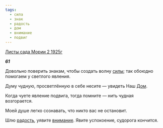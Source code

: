 ```yaml
---
tags:
  - сила
  - знак
  - радость
  - дом
  - внимание
  - подвиг
---
```

[Листы сада Мории 2 1925г](https://127.0.0.1:4002/agni/1925)

___61___

Довольно поверить знакам, чтобы создать волну [силы](../../../tags/#сила); так обоюдно помогаем у светлого явления.   

Думу чудную, просветлённую в себе несите — увидеть Наш [Дом](../../../tags/#дом).   

Когда чуете явление подвига, тогда помните — нить чудная возгорается.   

Моей душе легко сознавать, что никто вас не остановит.   

Шлю [радость](../../../tags/#радость), уявите [внимание](../../../tags/#внимание). Явите успокоение, судорога кончится.   

